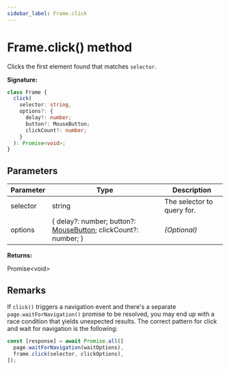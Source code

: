 ```yaml
---
sidebar_label: Frame.click
---
```


# Frame.click() method

Clicks the first element found that matches `selector`.

**Signature:**

```typescript
class Frame {
  click(
    selector: string,
    options?: {
      delay?: number;
      button?: MouseButton;
      clickCount?: number;
    }
  ): Promise<void>;
}
```

## Parameters

| Parameter | Type                                                                                         | Description                |
| --------- | -------------------------------------------------------------------------------------------- | -------------------------- |
| selector  | string                                                                                       | The selector to query for. |
| options   | { delay?: number; button?: [MouseButton](./puppeteer.mousebutton.md); clickCount?: number; } | <i>(Optional)</i>          |

**Returns:**

Promise&lt;void&gt;

## Remarks

If `click()` triggers a navigation event and there's a separate
`page.waitForNavigation()` promise to be resolved, you may end up with a race
condition that yields unexpected results. The correct pattern for click and wait
for navigation is the following:

```ts
const [response] = await Promise.all([
  page.waitForNavigation(waitOptions),
  frame.click(selector, clickOptions),
]);
```
